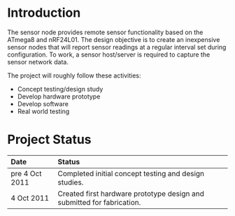 # Introduction #
The sensor node provides remote sensor functionality based on the ATmega8 and nRF24L01.  The design objective is to create an inexpensive sensor nodes that will report sensor readings at a regular interval set during configuration.
To work, a sensor host/server is required to capture the sensor network data.

The project will roughly follow these activities:
  * Concept testing/design study
  * Develop hardware prototype
  * Develop software
  * Real world testing

# Project Status #
| **Date** | **Status** |
|:---------|:-----------|
|pre 4 Oct 2011|Completed initial concept testing and design studies.|
|4 Oct 2011|Created first hardware prototype design and submitted for fabrication.|

